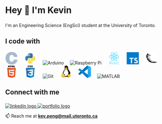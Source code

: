 <h1 align="left">Hey 👋 I'm Kevin</h1>

###

<p align="left">I'm an Engineering Science (EngSci) student at the University of Toronto.</p>

###

<h2 align="left">I code with</h2>

###

<div align="left">
  <img src="https://raw.githubusercontent.com/devicons/devicon/master/icons/c/c-original.svg" height="40" alt="C" />
  <img width="12" />
  <img src="https://raw.githubusercontent.com/devicons/devicon/master/icons/python/python-original.svg" height="40" alt="Python" />
  <img width="12" />
  <img src="https://cdn.worldvectorlogo.com/logos/arduino-1.svg" height="40" alt="Arduino" />
  <img width="12" />
  <img src="https://www.vectorlogo.zone/logos/raspberrypi/raspberrypi-icon.svg" height="40" alt="Raspberry Pi" />
  <img width="12" />
  <img src="https://raw.githubusercontent.com/devicons/devicon/master/icons/react/react-original-wordmark.svg" height="40" alt="React" />
  <img width="12" />
  <img src="https://raw.githubusercontent.com/devicons/devicon/master/icons/typescript/typescript-original.svg" height="40" alt="TypeScript" />
  <img width="12" />
  <img src="https://raw.githubusercontent.com/devicons/devicon/master/icons/flask/flask-original.svg" height="40" alt="Flask" />
  <img width="12" />
  <img src="https://raw.githubusercontent.com/devicons/devicon/master/icons/html5/html5-original-wordmark.svg" height="40" alt="HTML" />
  <img width="12" />
  <img src="https://raw.githubusercontent.com/devicons/devicon/master/icons/css3/css3-original-wordmark.svg" height="40" alt="CSS" />
  <img width="12" />
  <img src="https://www.vectorlogo.zone/logos/git-scm/git-scm-icon.svg" height="40" alt="Git" />
  <img width="12" />
  <img src="https://raw.githubusercontent.com/devicons/devicon/master/icons/linux/linux-original.svg" height="40" alt="Linux" />
  <img width="12" />
  <img src="https://raw.githubusercontent.com/devicons/devicon/master/icons/vscode/vscode-original.svg" height="40" alt="VS Code" />
  <img width="12" />
  <img src="https://upload.wikimedia.org/wikipedia/commons/2/21/Matlab_Logo.png" height="40" alt="MATLAB" />
</div>

###

<h2 align="left">Connect with me</h2>

###

<p align="left">
  <a href="https://linkedin.com/in/pengkev" target="blank">
    <img src="https://img.shields.io/static/v1?message=LinkedIn&logo=linkedin&label=&color=0077B5&logoColor=white&labelColor=&style=for-the-badge" height="35" alt="linkedin logo" />
  </a>
  <a href="https://pengkev.com" target="blank">
    <img src="https://img.shields.io/badge/Portfolio-pengkev.com-28a745?style=for-the-badge&logo=vercel&logoColor=white" height="35" alt="portfolio logo" />
  </a>
</p>

📫 Reach me at **kev.peng@mail.utoronto.ca**
